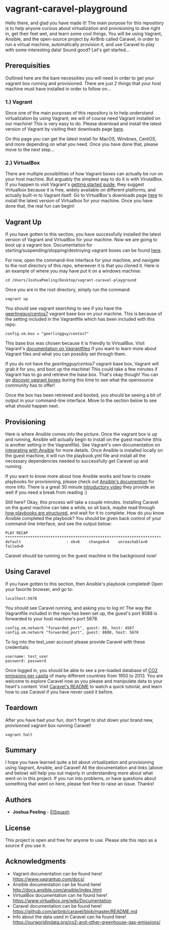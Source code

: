# vagrant-caravel-playground

Hello there, and glad you have made it! The main purpose for this repository is to help anyone curious about virtualization and provisioning to dive right in, get their feet wet, and learn some cool things. You will be using Vagrant, Ansible, and the open-source project by AirBnb called Caravel, in order to run a virtual machine, automatically provision it, and use Caravel to play with some interesting data! Sound good? Let's get started...


## Prerequisities

Outlined here are the bare necessities you will need in order to get your vagrant box running and provisioned. There are just 2 things that your host machine must have installed in order to follow on...

### 1.) Vagrant

Since one of the main purposes of this repository is to help understand virtualization by using Vagrant, we will of course need Vagrant installed on our machine! This is very easy to do. Please download and install the latest version of Vagrant by visiting their downloads page [here](https://www.vagrantup.com/downloads.html).

On this page you can get the latest install for MacOS, Windows, CentOS, and more depending on what you need. Once you have done that, please move to the next step...

### 2.) VirtualBox

There are multiple possibilities of how Vagrant boxes can actually be run on your host machine. But arguably the simplest way to do it is with VirutalBox. If you happen to visit Vagrant's [getting started guide](https://www.vagrantup.com/docs/getting-started/), they suggest Virtualbox because it is free, widely available on different platforms, and actually built-in to Vagrant itself. Go to VirtualBox's downloads page [here](https://www.virtualbox.org/wiki/Downloads) to install the latest version of Virtualbox for your machine. Once you have done that, the real fun can begin!


## Vagrant Up

If you have gotten to this section, you have successfully installed the latest version of Vagrant and VirtualBox for your machine. Now we are going to boot up a vagrant box. Documentation for starting/suspending/stopping/destroying vagrant boxes can be found [here](https://www.vagrantup.com/docs/getting-started/teardown.html). 

For now, open the command-line interface for your machine, and navigate to the root directory of this repo, whereever it is that you cloned it. Here is an example of where you may have put it on a windows machine:

```
cd /Users/JoshuaPeeling/Desktop/vagrant-caravel-playground
```

Once you are in the root directory, simply run the command:

```
vagrant up
```
You should see vagrant searching to see if you have the [geerlingguy/centos7](https://atlas.hashicorp.com/hashicorp/boxes/precise64) vagrant base box on your machine. This is because of the setting included in the Vagrantfile which has been included with this repo: 

```
config.vm.box = "geerlingguy/centos7"
```

This base box was chosen because it is friendly to VirtualBox. Visit Vagrant's [documentation on Vagrantfiles](https://www.vagrantup.com/docs/vagrantfile/) if you want to learn more about Vagrant files and what you can possibly set through them.

If you do not have the *geerlingguy/centos7* vagrant base box, Vagrant will grab it for you, and boot up the machine! This could take a few minutes if Vagrant has to go and retrieve the base box. That's okay though! You can go [discover vagrant boxes](https://atlas.hashicorp.com/boxes/search?utf8=%E2%9C%93&sort=&provider=&q=) during this time to see what the opensource community has to offer! 

Once the box has been retrieved and booted, you should be seeing a bit of output in your command-line interface. Move to the section below to see what should happen next.

## Provisioning

Here is where Ansible comes into the picture. Once the vagrant box is up and running, Ansible will actually begin to install on the guest machine (this is another setting in the Vagrantfile). See Vagrant's own documentation on [integrating with Ansible](https://www.vagrantup.com/docs/provisioning/ansible_local.html) for more details. Once Ansible is installed locally on the guest machine, it will run the playbook.yml file and install all the necessary dependencies needed to successfully get Caravel up and running. 

If you want to know more about how Ansible works and how to create playbooks for provisioning, please check out [Ansible's documention](http://docs.ansible.com/ansible/index.html) for more info. There is a great 30 minute [introductory video](https://www.ansible.com/quick-start-video) they provide as well if you need a break from reading :)

Still here? Okay, this process will take a couple minutes. Installing Caravel on the guest machine can take a while, so sit back, maybe read through [how playbooks are structured](http://docs.ansible.com/ansible/playbooks.html), and wait for it to complete. How do you know Ansible completed the playbook? You should be given back control of your command-line interface, and see the output below:

```
PLAY RECAP *********************************************************************
default                    : ok=6    changed=4    unreachable=0    failed=0
```

Caravel should be running on the guest machine in the background now!

## Using Caravel

If you have gotten to this section, then Ansible's playbook completed! Open your favorite browser, and go to:

```
localhost:5678
```

You should see Caravel running, and asking you to log in! The way the Vagrantfile included in the repo has been set up, the guest's port 8088 is forwarded to your host machine's port 5678. 

```
config.vm.network "forwarded_port", guest: 80, host: 4567
config.vm.network "forwarded_port", guest: 8088, host: 5678
```

To log into the test_user account please provide Caravel with these credentials:

```
username: test_user
password: password
```

Once logged in, you should be able to see a pre-loaded database of [CO2 emissions per capita](https://ourworldindata.org/co2-and-other-greenhouse-gas-emissions/) of many different countries from 1950 to 2013. You are welcome to explore Caravel now as you please and manipulate data to your heart's content. Visit [Caravel's README](https://github.com/airbnb/caravel/blob/master/README.md) to watch a quick tutorial, and learn how to use Caravel if you have never used it before.

## Teardown

After you have had your fun, don't forget to shut down your brand new, provisioned vagrant box running Caravel!

```
vagrant halt
```

## Summary

I hope you have learned quite a bit about virtualization and provisioning using Vagrant, Ansible, and Caravel! All the documentation and links (above and below) will help you out majorly in understanding more about what went on in this project. If you run into problems, or have questions about something that went on here, please feel free to raise an issue. Thanks!


## Authors

* **Joshua Peeling** - [ElSquash](https://github.com/ElSquash)

## License

This project is open and free for anyone to use. Please site this repo as a source if you use it.

## Acknowledgments

* Vagrant documentation can be found here! https://www.vagrantup.com/docs/
* Ansible documentation can be found here! http://docs.ansible.com/ansible/index.html
* VirtualBox documentation can he found here! https://www.virtualbox.org/wiki/Documentation
* Caravel documentation can be found here! https://github.com/airbnb/caravel/blob/master/README.md
* Info about the data used in Caravel can he found here! https://ourworldindata.org/co2-and-other-greenhouse-gas-emissions/ 
